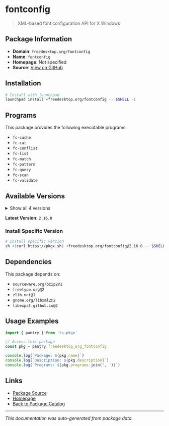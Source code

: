 # fontconfig

> XML-based font configuration API for X Windows

## Package Information

- **Domain**: `freedesktop.org/fontconfig`
- **Name**: `fontconfig`
- **Homepage**: Not specified
- **Source**: [View on GitHub](https://github.com/pkgxdev/pantry/tree/main/projects/freedesktop.org/fontconfig/package.yml)

## Installation

```bash
# Install with launchpad
launchpad install +freedesktop.org/fontconfig -- $SHELL -i
```

## Programs

This package provides the following executable programs:

- `fc-cache`
- `fc-cat`
- `fc-conflist`
- `fc-list`
- `fc-match`
- `fc-pattern`
- `fc-query`
- `fc-scan`
- `fc-validate`

## Available Versions

<details>
<summary>Show all 4 versions</summary>

- `2.16.0`, `2.15.0`, `2.14.1`, `2.14.0`

</details>

**Latest Version**: `2.16.0`

### Install Specific Version

```bash
# Install specific version
sh <(curl https://pkgx.sh) +freedesktop.org/fontconfig@2.16.0 -- $SHELL -i
```

## Dependencies

This package depends on:

- `sourceware.org/bzip2@1`
- `freetype.org@2`
- `zlib.net@1`
- `gnome.org/libxml2@2`
- `libexpat.github.io@2`

## Usage Examples

```typescript
import { pantry } from 'ts-pkgx'

// Access this package
const pkg = pantry.freedesktop_org_fontconfig

console.log(`Package: ${pkg.name}`)
console.log(`Description: ${pkg.description}`)
console.log(`Programs: ${pkg.programs.join(', ')}`)
```

## Links

- [Package Source](https://github.com/pkgxdev/pantry/tree/main/projects/freedesktop.org/fontconfig/package.yml)
- [Homepage](#)
- [Back to Package Catalog](../package-catalog.md)

---

*This documentation was auto-generated from package data.*

